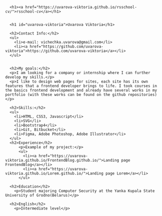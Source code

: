 
<!DOCTYPE html>
<html lang="en-US">
  <head>
    <meta charset="UTF-8">
    <meta http-equiv="X-UA-Compatible" content="IE=edge">
    <meta name="viewport" content="width=device-width, initial-scale=1">
    <title>Uvarova Viktoria | rsschool-cv</title>
    <link rel="canonical" href="https://uvarova-viktoria.github.io/rsschool-cv/cv.html" />
    
  </head>
  <body>
    <div class="container-lg px-3 my-5 markdown-body">
      
      <h1><a href="https://uvarova-viktoria.github.io/rsschool-cv/">rsschool-cv</a></h1>
      

      <h1 id="uvarova-viktoria">Uvarova Viktoria</h1>

      <h2>Contact Info:</h2>
      <ul>
        <li>e-mail: vichechka.uvarova@gmail.com</li>
        <li><a href="https://github.com/uvarova-viktoria">https://github.com/uvarova-viktoria</a></li>
      </ul>
      

      <h2>My goals:</h2>
      <p>I am looking for a company or internship where I can further develop my skills.</p>
      <p>I like to design web pages for sites, each site has its own features that a frontend developer brings to life. I took courses in the basics frontend development and already have several works in my portfolio (with these works can be found on the github repositories)</p>
      
      <h2>Skills:</h2>
      <ul>
        <li>HTML, CSS3, Javascript</li>
        <li>SVG</li>
        <li>Bootstrap4</li>
        <li>Git, Bitbucket</li>
        <li>Figma, Adobe Photoshop, Adobe Illustrator</li>
      </ul>
      <h2>Experience</h2>
          <p>Example of my project:</p>
          <ul>
            <li><a href="https://uvarova-viktoria.github.io/FrontendBlog.github.io/">Landing page FrontendBlog</a></li>
            <li><a href="https://uvarova-viktoria.github.io/Lorem.github.io/">Landing page Lorem</a></li>
          </ul>

      <h2>Education</h2>
        <p>Student majoring Computer Security at the Yanka Kupala State University of Grodno(Belarus)</p>

      <h2>English</h2>
        <p>Intermediate level</p>
  </body>
</html>
